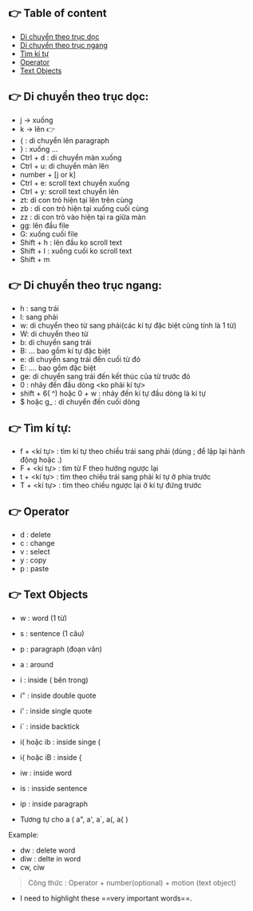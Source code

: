 ## :point_right: Table of content
- [Di chuyển theo trục dọc](#point_right-di-chuyển-theo-trục-dọc)
- [Di chuyển theo trục ngang](#point_right-di-chuyển-theo-trục-ngang)
- [Tìm kí tự](#point_right-tìm-kí-tự)
- [Operator](#point_right-tìm-kí-tự)
- [Text Objects](#point_right-text-objects)
## :point_right: Di chuyển theo trục dọc:

- j ->  xuống
- k -> lên :point_right:
- { : di chuyển lên paragraph
- } : xuống ...
- Ctrl + d : di chuyển màn xuống
- Ctrl + u: di chuyển màn lên
- number + [j or k]
- Ctrl + e: scroll text chuyển xuống
- Ctrl + y: scroll text chuyển lên
- zt: di con trỏ hiện tại lên trên cùng
- zb : di con trỏ hiện tại xuống cuối cùng
- zz : di con trỏ vào hiện tại ra giữa màn
- gg: lên đầu file
- G: xuống cuối file
- Shift + h : lên đầu ko scroll text
- Shift + l : xuồng cuối ko scroll text
- Shift + m

## :point_right: Di chuyển theo trục ngang:
- h : sang trái
- l: sang phải
- w: di chuyển theo từ sang phải(các kí tự đặc biệt cũng tính là 1 từ)
- W: di chuyển theo từ
- b: di chuyển sang trái
- B: ... bao gồm kí tự đặc biệt
- e: di chuyển sang trái đến cuối từ đó
- E: .... bao gồm đặc biệt
- ge: di chuyển sang trái đến kết thúc của từ trước đó
- 0 : nhảy đến đầu dòng <ko phải kí tự>
- shift + 6( ^) hoặc 0 + w : nhảy đến kí tự đầu dòng là kí tự
- $ hoặc g_ : di chuyển đến cuối dòng

## :point_right: Tìm kí tự:
- f + <kí tự> : tìm kí tự theo chiều trái sang phải (dùng ; để lặp lại hành động hoặc .)
- F + <kí tự> : tìm từ F theo hướng ngược lại
- t + <kí tự> : tìm theo chiều trái sang phải kí tự ở phía trước 
- T + <kí tự> : tìm theo chiều ngược lại ở kí tự đứng trước

## :point_right: Operator 
- d : delete
- c : change
- v : select
- y : copy
- p : paste

##  :point_right: Text Objects
- w : word (1 từ)
- s : sentence (1 câu)
- p : paragraph (đoạn văn)

- a : around
- i : inside ( bên trong)

- i" : inside double quote
- i' : inside single quote
- i` : inside backtick
- i( hoặc ib : inside singe (
- i{ hoặc iB : inside {
- iw : inside word
- is : insside sentence
- ip : inside paragraph
- Tương tự cho a ( a", a', a`, a(, a{ ) 

Example: 
- dw : delete word 
- diw : delte in word
- cw, ciw

> Công thức : Operator + number(optional) + motion (text object)

- I need to highlight these ==very important words==.